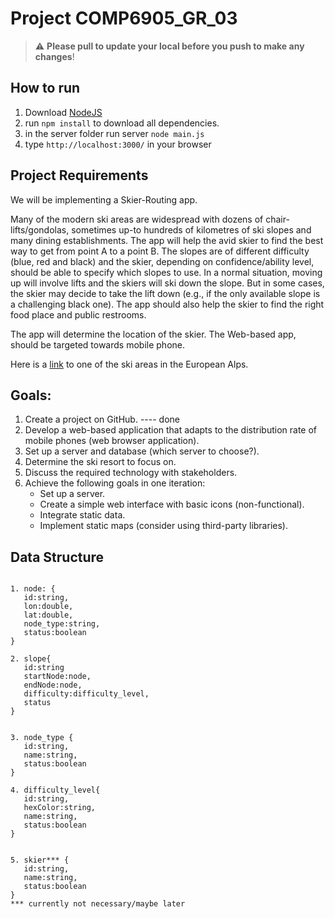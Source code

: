 # Project COMP6905_GR_03

> :warning: **Please pull to update your local before you push to make any changes**!


## How to run

1. Download [NodeJS](https://nodejs.org/en)
2. run ```npm install``` to download all dependencies.
4. in the server folder run server ```node main.js```
5. type ```http://localhost:3000/``` in your browser


## Project Requirements

We will be implementing a Skier-Routing app. 

Many of the modern ski areas are widespread with dozens of chair-lifts/gondolas, sometimes up-to hundreds of kilometres of ski slopes and many dining establishments. The app will help the avid skier to find the best way to get from point A to a point B. The slopes are of different difficulty (blue, red and black) and the skier, depending on confidence/ability level, should be able to specify which slopes to use. In a normal situation, moving up will involve lifts and the skiers will ski down the slope. But in some cases, the skier may decide to take the lift down (e.g., if the only available slope is a challenging black one). The app should also help the skier to find the right food place and public restrooms.

The app will determine the location of the skier. The Web-based app, should be targeted towards mobile phone. 

Here is a [link](https://www.snow-space.com/en/winter/ski-resort-salzburg/facts/piste-map) to one of the ski areas in the European Alps.


## Goals:

1. Create a project on GitHub. ---- done
2. Develop a web-based application that adapts to the distribution rate of mobile phones (web browser application).
3. Set up a server and database (which server to choose?).
4. Determine the ski resort to focus on.
5. Discuss the required technology with stakeholders.
6. Achieve the following goals in one iteration:
   - Set up a server.
   - Create a simple web interface with basic icons (non-functional).
   - Integrate static data.
   - Implement static maps (consider using third-party libraries).


## Data Structure

```

1. node: {
   id:string,
   lon:double,
   lat:double,
   node_type:string,
   status:boolean
}

2. slope{
   id:string
   startNode:node,
   endNode:node,
   difficulty:difficulty_level,
   status
}


3. node_type {
   id:string,
   name:string,
   status:boolean
}

4. difficulty_level{
   id:string,
   hexColor:string,
   name:string,
   status:boolean
}


5. skier*** {
   id:string,
   name:string,
   status:boolean
}
*** currently not necessary/maybe later
```

